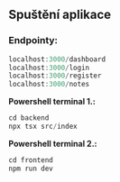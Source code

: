 ## Spuštění aplikace

### Endpointy:

```js
localhost:3000/dashboard
localhost:3000/login
localhost:3000/register
localhost:3000/notes
```

**Powershell terminal 1.:**
```js
cd backend
npx tsx src/index
```

**Powershell terminal 2.:**
```js
cd frontend
npm run dev
```


